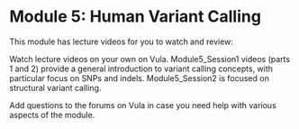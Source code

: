 # Module 5: Human Variant Calling

This module has lecture videos for you to watch and review:

Watch lecture videos on your own on Vula. Module5_Session1 videos (parts 1 and 2) provide a general introduction to variant calling concepts, with particular focus on SNPs and indels. Module5_Session2 is focused on structural variant calling.

Add questions to the forums on Vula in case you need help with various aspects of the module.
